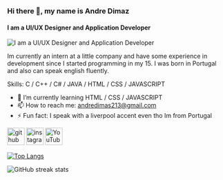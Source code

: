 ### Hi there 👋, my name is Andre Dimaz
#### I am a UI/UX Designer and Application Developer
![I am a UI/UX Designer and Application Developer](https://img.freepik.com/free-vector/app-development-banner_33099-1720.jpg)

Im currently an intern at a little company and have some experience in development since I started programming in my 15. I was born in Portugal and also can speak english fluently.

Skills: C / C++ / C# / JAVA / HTML / CSS / JAVASCRIPT

- 🌱 I’m currently learning HTML / CSS / JAVASCRIPT 
- 📫 How to reach me: andredimas213@gmail.com 
- ⚡ Fun fact: I speak with a liverpool accent even tho Im from Portugal 


[<img src='https://cdn.jsdelivr.net/npm/simple-icons@3.0.1/icons/github.svg' alt='github' height='40'>](https://github.com/AFDimaz)  [<img src='https://cdn.jsdelivr.net/npm/simple-icons@3.0.1/icons/instagram.svg' alt='instagram' height='40'>](https://www.instagram.com/andre.dimaz/)  [<img src='https://cdn.jsdelivr.net/npm/simple-icons@3.0.1/icons/youtube.svg' alt='YouTube' height='40'>](https://www.youtube.com/channel/UC6Cdap94o37jlXBFW6LAD6Q)  

[![Top Langs](https://github-readme-stats.vercel.app/api/top-langs/?username=AFDimaz)](https://github.com/anuraghazra/github-readme-stats)

![GitHub streak stats](https://github-readme-streak-stats.herokuapp.com/?user=AFDimaz)  

